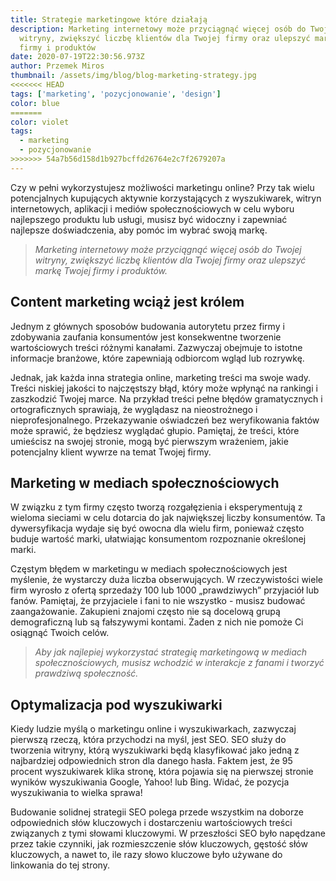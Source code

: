 ```yaml
---
title: Strategie marketingowe które działają
description: Marketing internetowy może przyciągnąć więcej osób do Twojej
  witryny, zwiększyć liczbę klientów dla Twojej firmy oraz ulepszyć markę Twojej
  firmy i produktów
date: 2020-07-19T22:30:56.973Z
author: Przemek Miros
thumbnail: /assets/img/blog/blog-marketing-strategy.jpg
<<<<<<< HEAD
tags: ['marketing', 'pozycjonowanie', 'design']
color: blue
=======
color: violet
tags:
  - marketing
  - pozycjonowanie
>>>>>>> 54a7b56d158d1b927bcffd26764e2c7f2679207a
---
```


Czy w pełni wykorzystujesz możliwości marketingu online? Przy tak wielu potencjalnych kupujących aktywnie korzystających z wyszukiwarek, witryn internetowych, aplikacji i mediów społecznościowych w celu wyboru najlepszego produktu lub usługi, musisz być widoczny i zapewniać najlepsze doświadczenia, aby pomóc im wybrać swoją markę.

> *Marketing internetowy może przyciągnąć więcej osób do Twojej witryny, zwiększyć liczbę klientów dla Twojej firmy oraz ulepszyć markę Twojej firmy i produktów.*

## Content marketing wciąż jest królem

Jednym z głównych sposobów budowania autorytetu przez firmy i zdobywania zaufania konsumentów jest konsekwentne tworzenie wartościowych treści różnymi kanałami. Zazwyczaj obejmuje to istotne informacje branżowe, które zapewniają odbiorcom wgląd lub rozrywkę.

Jednak, jak każda inna strategia online, marketing treści ma swoje wady. Treści niskiej jakości to najczęstszy błąd, który może wpłynąć na rankingi i zaszkodzić Twojej marce. Na przykład treści pełne błędów gramatycznych i ortograficznych sprawiają, że wyglądasz na nieostrożnego i nieprofesjonalnego. Przekazywanie oświadczeń bez weryfikowania faktów może sprawić, że będziesz wyglądać głupio. Pamiętaj, że treści, które umieścisz na swojej stronie, mogą być pierwszym wrażeniem, jakie potencjalny klient wywrze na temat Twojej firmy.

## Marketing w mediach społecznościowych

W związku z tym firmy często tworzą rozgałęzienia i eksperymentują z wieloma sieciami w celu dotarcia do jak największej liczby konsumentów. Ta dywersyfikacja wydaje się być owocna dla wielu firm, ponieważ często buduje wartość marki, ułatwiając konsumentom rozpoznanie określonej marki.

Częstym błędem w marketingu w mediach społecznościowych jest myślenie, że wystarczy duża liczba obserwujących. W rzeczywistości wiele firm wyrosło z ofertą sprzedaży 100 lub 1000 „prawdziwych” przyjaciół lub fanów. Pamiętaj, że przyjaciele i fani to nie wszystko - musisz budować zaangażowanie. Zakupieni znajomi często nie są docelową grupą demograficzną lub są fałszywymi kontami. Żaden z nich nie pomoże Ci osiągnąć Twoich celów.

> *Aby jak najlepiej wykorzystać strategię marketingową w mediach społecznościowych, musisz wchodzić w interakcje z fanami i tworzyć prawdziwą społeczność.*

## Optymalizacja pod wyszukiwarki

Kiedy ludzie myślą o marketingu online i wyszukiwarkach, zazwyczaj pierwszą rzeczą, która przychodzi na myśl, jest SEO. SEO służy do tworzenia witryny, którą wyszukiwarki będą klasyfikować jako jedną z najbardziej odpowiednich stron dla danego hasła. Faktem jest, że 95 procent wyszukiwarek klika stronę, która pojawia się na pierwszej stronie wyników wyszukiwania Google, Yahoo! lub Bing. Widać, że pozycja wyszukiwania to wielka sprawa!

Budowanie solidnej strategii SEO polega przede wszystkim na doborze odpowiednich słów kluczowych i dostarczeniu wartościowych treści związanych z tymi słowami kluczowymi. W przeszłości SEO było napędzane przez takie czynniki, jak rozmieszczenie słów kluczowych, gęstość słów kluczowych, a nawet to, ile razy słowo kluczowe było używane do linkowania do tej strony.
